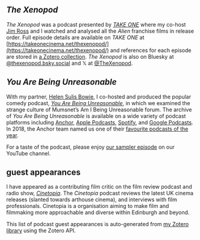 ## *The Xenopod*

*The Xenopod* was a podcast presented by [*TAKE ONE*](https://takeonecinema.net/) where my co-host [Jim Ross](https://twitter.com/JimGR) and I watched and analysed all the *Alien* franchise films in release order. Full episode details are available on *TAKE ONE* at [https://takeonecinema.net/thexenopod/](https://takeonecinema.net/thexenopod/) and references for each episode are stored in [a Zotero collection](https://www.zotero.org/simonxix/collections/NKB296WP). *The Xenopod* is also on Bluesky at [@thexenopod.bsky.social](https://bsky.app/profile/thexenopod.bsky.social) and 𝕏 at [@TheXenopod](https://twitter.com/TheXenopod).

## *You Are Being Unreasonable*

With my partner, [Helen Sulis Bowie](http://helensulisbowie.co.uk/), I co-hosted and produced the popular comedy podcast, *[You Are Being Unreasonable](https://anchor.fm/yabu)*, in which we examined the strange culture of Mumsnet’s Am I Being Unreasonable forum. The archive of *You Are Being Unreasonable* is available on a wide variety of podcast platforms including [Anchor](https://anchor.fm/yabu), [Apple Podcasts](https://itunes.apple.com/gb/podcast/you-are-being-unreasonable/id1335692560?mt=2), [Spotify](https://open.spotify.com/show/1XUP0AxN8i150tktw3YU5Z), and [Google Podcasts](https://www.google.com/podcasts?feed=aHR0cHM6Ly9hbmNob3IuZm0vcy8yYTQyZDkwL3BvZGNhc3QvcnNz). In 2018, the Anchor team named us one of their [favourite podcasts of the year](https://medium.com/anchor/the-anchor-teams-favorite-podcasts-of-2018-created-by-you-4a57ea8606be).

For a taste of the podcast, please enjoy [our sampler episode](https://www.youtube.com/watch?v=UcGsj6BxgCM) on our YouTube channel.

## guest appearances

I have appeared as a contributing film critic on the film review podcast and radio show, *[Cinetopia](https://anchor.fm/cinetopia/)*. The *Cinetopia* podcast reviews the latest UK cinema releases (slanted towards arthouse cinema), and interviews with film professionals. Cinetopia is a organisation aiming to make film and filmmaking more approachable and diverse within Edinburgh and beyond.

This list of podcast guest appearances is auto-generated from [my Zotero library](https://www.zotero.org/simonxix) using the Zotero API.
